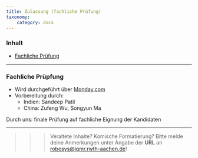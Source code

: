 ```yaml
---
title: Zulassung (fachliche Prüfung)
taxonomy:
    category: docs
---
```



### Inhalt

- [Fachliche Prüfung](#fachliche-pruefung)

---

### Fachliche Prüpfung <a id="fachliche-pruefung"></a>

* Wird durchgeführt über [Monday.com](https://monday.com)
* Vorbereitung durch:
    * Indien: Sandeep Patil
    * China: Zufeng Wu, Songyun Ma

Durch uns: finale Prüfung auf fachliche Eignung der Kandidaten

---

>>> Veraltete Inhalte? Komische Formatierung? Bitte melde deine Anmerkungen unter Angabe der **URL** an [robosys@igmr.rwth-aachen.de](mailto:robosys@igmr.rwth-aachen.de)!